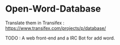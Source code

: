 # Open-Word-Database

Translate them in Transifex : https://www.transifex.com/projects/p/database/


TODO :
A web front-end and a IRC Bot for add word.
